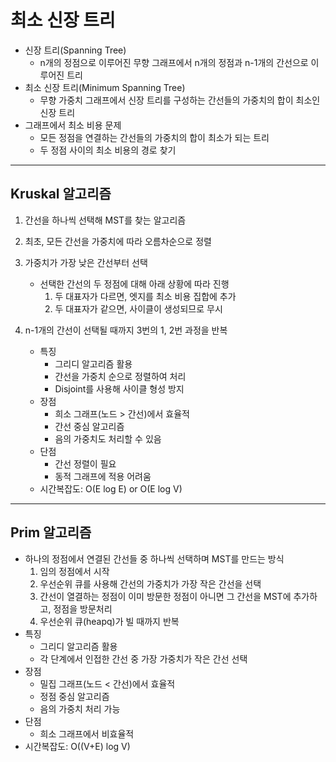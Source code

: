 # 최소 신장 트리
- 신장 트리(Spanning Tree)
    - n개의 정점으로 이루어진 무향 그래프에서 n개의 정점과 n-1개의 간선으로 이루어진 트리
- 최소 신장 트리(Minimum Spanning Tree)
    - 무향 가중치 그래프에서 신장 트리를 구성하는 간선들의 가중치의 합이 최소인 신장 트리
- 그래프에서 최소 비용 문제
    - 모든 정점을 연결하는 간선들의 가중치의 합이 최소가 되는 트리
    - 두 정점 사이의 최소 비용의 경로 찾기
---
## Kruskal 알고리즘
1. 간선을 하나씩 선택해 MST를 찾는 알고리즘
2. 최초, 모든 간선을 가중치에 따라 오름차순으로 정렬
3. 가중치가 가장 낮은 간선부터 선택
    * 선택한 간선의 두 정점에 대해 아래 상황에 따라 진행
        1. 두 대표자가 다르면, 엣지를 최소 비용 집합에 추가
        2. 두 대표자가 같으면, 사이클이 생성되므로 무시
4. n-1개의 간선이 선택될 때까지 3번의 1, 2번 과정을 반복

    - 특징
        - 그리디 알고리즘 활용
        - 간선을 가중치 순으로 정렬하여 처리
        - Disjoint를 사용해 사이클 형성 방지
    - 장점
        - 희소 그래프(노드 > 간선)에서 효율적
        - 간선 중심 알고리즘
        - 음의 가중치도 처리할 수 있음
    - 단점
        - 간선 정렬이 필요
        - 동적 그래프에 적용 어려움
    - 시간복잡도: O(E log E) or O(E log V)
---
## Prim 알고리즘
- 하나의 정점에서 연결된 간선들 중 하나씩 선택하며 MST를 만드는 방식
    1. 임의 정점에서 시작
    2. 우선순위 큐를 사용해 간선의 가중치가 가장 작은 간선을 선택
    3. 간선이 열결하는 정점이 이미 방문한 정점이 아니면 그 간선을 MST에 추가하고, 정점을 방문처리
    4. 우선순위 큐(heapq)가 빌 때까지 반복
- 특징
    - 그리디 알고리즘 활용
    - 각 단계에서 인접한 간선 중 가장 가중치가 작은 간선 선택
- 장점
    - 밀집 그래프(노드 < 간선)에서 효율적
    - 정점 중심 알고리즘
    - 음의 가중치 처리 가능
- 단점
    - 희소 그래프에서 비효율적
- 시간복잡도: O((V+E) log V)